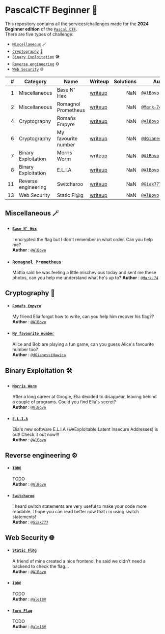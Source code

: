 # PascalCTF Beginner 🚩
This repository contains all the services/challenges made for the **2024 Beginner edition** of the [`Pascal CTF`](https://github.com/PascalCTF/PascalCTF-2024). <br>
There are five types of challenge:
* [`Miscellaneous`](#miscellaneous-) 🪄
* [`Cryptography`](#cryptography-) 🔑
* [`Binary Exploitation`](#binary-exploitation-️) 🛠️
* [`Reverse engineering`](#reverse-engineering-️) ⚙️
* [`Web Security`](#web-security-) 🌐

|  # | Category            | Name                | Writeup                                                                             | Solutions | Author                                                   |
|---:|---------------------|---------------------|-------------------------------------------------------------------------------------|----------:|----------------------------------------------------------|
|  1 | Miscellaneous       | Base N' Hex         | [writeup](https://github.com/PascalCTF/PascalCTF-2024/tree/main/Beginners/Misc1/writeup)    |       NaN | [`@AlBovo`](https://github.com/AlBovo)                   |
|  2 | Miscellaneous       | Romagnol Prometheus | [writeup](https://github.com/PascalCTF/PascalCTF-2024/tree/main/Beginners/Misc2/writeup)    |       NaN | [`@Mark-74`](https://github.com/Mark-74)                 |
|  4 | Cryptography        | Romañs Empyre       | [writeup](https://github.com/PascalCTF/PascalCTF-2024/tree/main/Beginners/Crypto1/writeup)  |       NaN | [`@AlBovo`](https://github.com/AlBovo)                   |
|  6 | Cryptography        | My favourite number | [writeup](https://github.com/PascalCTF/PascalCTF-2024/tree/main/Beginners/Crypto3/writeup)  |       NaN | [`@dGianessiHawica`](https://github.com/dGianessiHawica) |
|  7 | Binary Exploitation | Morris Worm         | [writeup](https://github.com/PascalCTF/PascalCTF-2024/tree/main/Beginners/Pwn1/writeup)     |       NaN | [`@AlBovo`](https://github.com/AlBovo)                   |
|  8 | Binary Exploitation | E.L.I.A             | [writeup](https://github.com/PascalCTF/PascalCTF-2024/tree/main/Beginners/Pwn2/writeup)     |       NaN | [`@AlBovo`](https://github.com/AlBovo)                   |
| 11 | Reverse engineering | Switcharoo          | [writeup](https://github.com/PascalCTF/PascalCTF-2024/tree/main/Beginners/Reverse2/writeup) |       NaN | [`@Giak777`](https://github.com/Giak777)                 |
| 13 | Web Security        | Static Fl@g         | [writeup](https://github.com/PascalCTF/PascalCTF-2024/tree/main/Beginners/Web1/writeup)     |       NaN | [`@AlBovo`](https://github.com/AlBovo)                   |

## Miscellaneous 🪄
* #### [`Base N' Hex`](https://github.com/PascalCTF/PascalCTF-2024/tree/main/Beginners/Misc1)
    I encrypted the flag but I don't remember in what order. Can you help me?<br>
    **Author** : [`@AlBovo`](https://github.com/AlBovo)

* ### [`Romagnol Prometheus`](https://github.com/PascalCTF/PascalCTF-2024/tree/main/Beginners/Misc2)
    Mattia said he was feeling a little mischevious today and sent me these photos, can you help me understand what he's up to?
    **Author** : [`@Mark-74`](https://github.com/Mark-74)

## Cryptography 🔑
* #### [`Romañs Empyre`](https://github.com/PascalCTF/PascalCTF-2024/tree/main/Beginners/Crypto1)
    My friend Elia forgot how to write, can you help him recover his flag??<br>
    **Author** : [`@AlBovo`](https://github.com/AlBovo)

* #### [`My favourite number`](https://github.com/PascalCTF/PascalCTF-2024/tree/main/Beginners/Crypto3)
    Alice and Bob are playing a fun game, can you guess Alice's favourite number too?<br>
    **Author** : [`@dGianessiHawica`](https://github.com/dGianessiHawica)

## Binary Exploitation 🛠️
* #### [`Morris Worm`](https://github.com/PascalCTF/PascalCTF-2024/tree/main/Beginners/Pwn1)
    After a long career at Google, Elia decided to disappear, leaving behind a couple of programs. Could you find Elia's secret?<br>
    **Author** : [`@AlBovo`](https://github.com/AlBovo)

* #### [`E.L.I.A`](https://github.com/PascalCTF/PascalCTF-2024/tree/main/Beginners/Pwn2)
    Elia's new software E.L.I.A (~~Un~~Exploitable Latent Insecure Addresses) is out! Check it out now!!!<br>
    **Author** : [`@AlBovo`](https://github.com/AlBovo)

## Reverse engineering ⚙️
* #### [`TODO`](https://github.com/PascalCTF/PascalCTF-2024/tree/main/Beginners/Reverse1)
    TODO<br>
    **Author** : [`@AlBovo`](https://github.com/AlBovo)

* #### [`Switcharoo`](https://github.com/PascalCTF/PascalCTF-2024/tree/main/Beginners/Reverse2)
    I heard switch statements are very useful to make your code more readable.
    I hope you can read better now that i m using switch statements!<br>
    **Author** : [`@Giak777`](https://github.com/Giak777)

## Web Security 🌐
* #### [`Static Fl@g`](https://github.com/PascalCTF/PascalCTF-2024/tree/main/Beginners/Web1)
    A friend of mine created a nice frontend, he said we didn't need a backend to check the flag...<br>
    **Author** : [`@AlBovo`](https://github.com/AlBovo)

* #### [`TODO`](https://github.com/PascalCTF/PascalCTF-2024/tree/main/Beginners/Web3)
    TODO<br>
    **Author** : [`@ale18V`](https://github.com/ale18V)

* #### [`Euro Flag`](https://github.com/PascalCTF/PascalCTF-2024/tree/main/Beginners/Web3)
    TODO<br>
    **Author** : [`@ale18V`](https://github.com/ale18V)